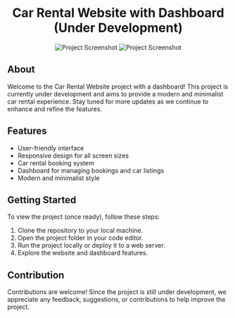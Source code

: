 <h1 align="center">Car Rental Website with Dashboard (Under Development)</h1>

<p align="center">
  <img src="https://cdn.discordapp.com/attachments/1115280542087249980/1230945840563228794/Screenshot_71.png?ex=66352aa6&is=6622b5a6&hm=c6cd2ed37b99d9b66ec39699044168f3440d0dcc1086f6a58c4a777df5bac002&" alt="Project Screenshot">
    <img src="https://cdn.discordapp.com/attachments/1115280542087249980/1230945840940454029/Screenshot_72.png?ex=66352aa6&is=6622b5a6&hm=8701d978969d01c3572689e92e245c7eb18f8809e2cc14168c40b6df7dbfad60&" alt="Project Screenshot">
</p>

## About

Welcome to the Car Rental Website project with a dashboard! This project is currently under development and aims to provide a modern and minimalist car rental experience. Stay tuned for more updates as we continue to enhance and refine the features.

## Features

- User-friendly interface
- Responsive design for all screen sizes
- Car rental booking system
- Dashboard for managing bookings and car listings
- Modern and minimalist style

## Getting Started

To view the project (once ready), follow these steps:

1. Clone the repository to your local machine.
2. Open the project folder in your code editor.
3. Run the project locally or deploy it to a web server.
4. Explore the website and dashboard features.



## Contribution

Contributions are welcome! Since the project is still under development, we appreciate any feedback, suggestions, or contributions to help improve the project.

